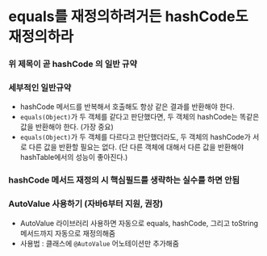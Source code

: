# equals를 재정의하려거든 hashCode도 재정의하라
### 위 제목이 곧 hashCode 의 일반 규약
### 세부적인 일반규약
* hashCode 메서드를 반복해서 호출해도 항상 같은 결과를 반환해야 한다.
* `equals(Object)`가 두 객체를 같다고 판단했다면, 두 객체의 hashCode는 똑같은 값을 반환해야 한다. (가장 중요)
* `equals(Object)`가 두 객체를 다르다고 판단했더라도, 두 객체의 hashCode가 서로 다른 값을 반환할 필요는 없다. (단 다른 객체에 대해서 다른 값을 반환해야 hashTable에서의  성능이 좋아진다.)
### hashCode 메서드 재정의 시 핵심필드를 생략하는 실수를 하면 안됨
### AutoValue 사용하기 (자바6부터 지원, 권장)
* AutoValue 라이브러리 사용하면 자동으로 equals, hashCode, 그리고 toString 메서드까지 자동으로 재정의해줌
* 사용법 : 클래스에 `@AutoValue` 어노테이션만 추가해줌